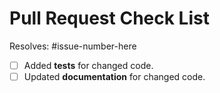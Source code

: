 # Pull Request Check List

Resolves: #issue-number-here

<!-- This is just a reminder about the most common mistakes. Please make sure that you
tick all *appropriate* boxes.  But please read our
[contribution guide](https://github.com/robbievanleeuwen/section-properties/blob/master/CONTRIBUTING.md)
at least once, it will save you unnecessary review cycles! -->

- [ ] Added **tests** for changed code.
- [ ] Updated **documentation** for changed code.

<!-- If you have *any* questions to *any* of the points above, just **submit and ask**!
This checklist is here to *help* you, not to deter you from contributing! -->
